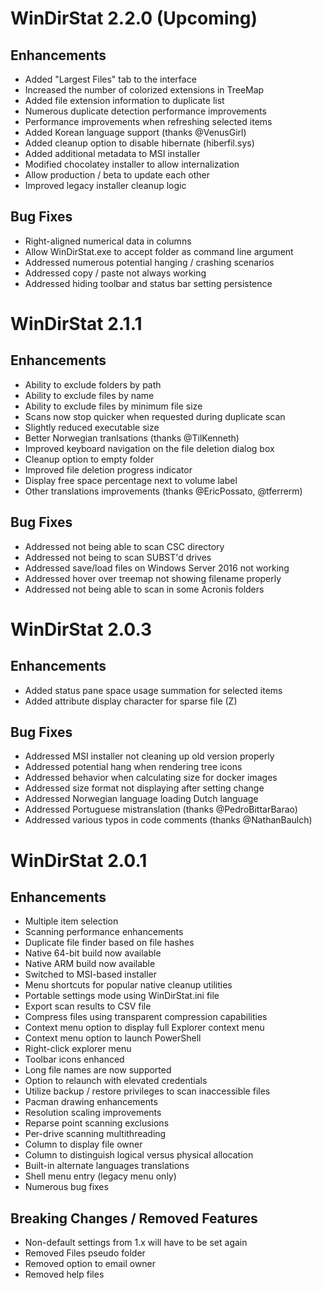 # WinDirStat 2.2.0 (Upcoming)

## Enhancements
* Added "Largest Files" tab to the interface
* Increased the number of colorized extensions in TreeMap
* Added file extension information to duplicate list
* Numerous duplicate detection performance improvements
* Performance improvements when refreshing selected items
* Added Korean language support (thanks @VenusGirl)
* Added cleanup option to disable hibernate (hiberfil.sys)
* Added additional metadata to MSI installer
* Modified chocolatey installer to allow internalization
* Allow production / beta to update each other
* Improved legacy installer cleanup logic

## Bug Fixes
* Right-aligned numerical data in columns
* Allow WinDirStat.exe to accept folder as command line argument
* Addressed numerous potential hanging / crashing scenarios
* Addressed copy / paste not always working
* Addressed hiding toolbar and status bar setting persistence
  
# WinDirStat 2.1.1

## Enhancements
* Ability to exclude folders by path
* Ability to exclude files by name
* Ability to exclude files by minimum file size
* Scans now stop quicker when requested during duplicate scan
* Slightly reduced executable size
* Better Norwegian tranlsations (thanks @TilKenneth)
* Improved keyboard navigation on the file deletion dialog box
* Cleanup option to empty folder
* Improved file deletion progress indicator
* Display free space percentage next to volume label
* Other translations improvements (thanks @EricPossato, @tferrerm)
  
## Bug Fixes
* Addressed not being able to scan CSC directory
* Addressed not being to scan SUBST'd drives
* Addressed save/load files on Windows Server 2016 not working
* Addressed hover over treemap not showing filename properly
* Addressed not being able to scan in some Acronis folders

# WinDirStat 2.0.3

## Enhancements
* Added status pane space usage summation for selected items
* Added attribute display character for sparse file (Z)

## Bug Fixes
* Addressed MSI installer not cleaning up old version properly
* Addressed potential hang when rendering tree icons
* Addressed behavior when calculating size for docker images
* Addressed size format not displaying after setting change 
* Addressed Norwegian language loading Dutch language
* Addressed Portuguese mistranslation (thanks @PedroBittarBarao)
* Addressed various typos in code comments (thanks @NathanBaulch)
  
# WinDirStat 2.0.1

## Enhancements
* Multiple item selection
* Scanning performance enhancements
* Duplicate file finder based on file hashes
* Native 64-bit build now available
* Native ARM build now available
* Switched to MSI-based installer
* Menu shortcuts for popular native cleanup utilities
* Portable settings mode using WinDirStat.ini file
* Export scan results to CSV file
* Compress files using transparent compression capabilities
* Context menu option to display full Explorer context menu
* Context menu option to launch PowerShell
* Right-click explorer menu
* Toolbar icons enhanced
* Long file names are now supported
* Option to relaunch with elevated credentials
* Utilize backup / restore privileges to scan inaccessible files
* Pacman drawing enhancements
* Resolution scaling improvements
* Reparse point scanning exclusions
* Per-drive scanning multithreading
* Column to display file owner
* Column to distinguish logical versus physical allocation
* Built-in alternate languages translations
* Shell menu entry (legacy menu only)
* Numerous bug fixes
    
## Breaking Changes / Removed Features
* Non-default settings from 1.x will have to be set again
* Removed Files pseudo folder
* Removed option to email owner
* Removed help files
